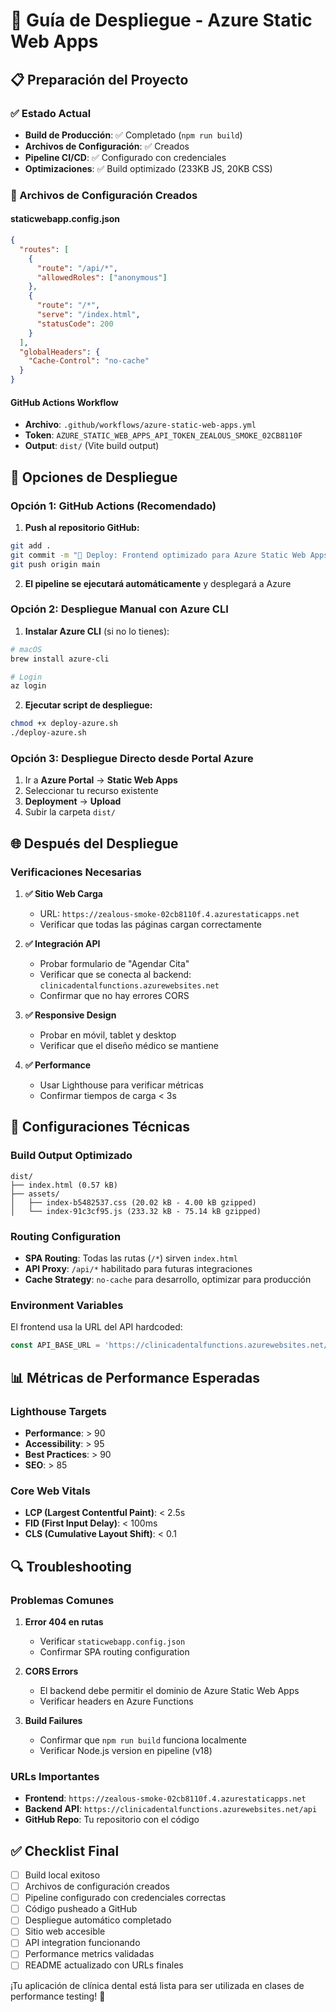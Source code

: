 # 🚀 Guía de Despliegue - Azure Static Web Apps

## 📋 Preparación del Proyecto

### ✅ Estado Actual
- **Build de Producción**: ✅ Completado (`npm run build`)
- **Archivos de Configuración**: ✅ Creados
- **Pipeline CI/CD**: ✅ Configurado con credenciales
- **Optimizaciones**: ✅ Build optimizado (233KB JS, 20KB CSS)

### 📁 Archivos de Configuración Creados

#### **staticwebapp.config.json**
```json
{
  "routes": [
    {
      "route": "/api/*",
      "allowedRoles": ["anonymous"]
    },
    {
      "route": "/*",
      "serve": "/index.html",
      "statusCode": 200
    }
  ],
  "globalHeaders": {
    "Cache-Control": "no-cache"
  }
}
```

#### **GitHub Actions Workflow**
- **Archivo**: `.github/workflows/azure-static-web-apps.yml`
- **Token**: `AZURE_STATIC_WEB_APPS_API_TOKEN_ZEALOUS_SMOKE_02CB8110F`
- **Output**: `dist/` (Vite build output)

## 🚀 Opciones de Despliegue

### **Opción 1: GitHub Actions (Recomendado)**

1. **Push al repositorio GitHub:**
```bash
git add .
git commit -m "🚀 Deploy: Frontend optimizado para Azure Static Web Apps"
git push origin main
```

2. **El pipeline se ejecutará automáticamente** y desplegará a Azure

### **Opción 2: Despliegue Manual con Azure CLI**

1. **Instalar Azure CLI** (si no lo tienes):
```bash
# macOS
brew install azure-cli

# Login
az login
```

2. **Ejecutar script de despliegue:**
```bash
chmod +x deploy-azure.sh
./deploy-azure.sh
```

### **Opción 3: Despliegue Directo desde Portal Azure**

1. Ir a **Azure Portal** → **Static Web Apps**
2. Seleccionar tu recurso existente
3. **Deployment** → **Upload**
4. Subir la carpeta `dist/`

## 🌐 Después del Despliegue

### **Verificaciones Necesarias**

1. **✅ Sitio Web Carga**
   - URL: `https://zealous-smoke-02cb8110f.4.azurestaticapps.net`
   - Verificar que todas las páginas cargan correctamente

2. **✅ Integración API**
   - Probar formulario de "Agendar Cita"
   - Verificar que se conecta al backend: `clinicadentalfunctions.azurewebsites.net`
   - Confirmar que no hay errores CORS

3. **✅ Responsive Design**
   - Probar en móvil, tablet y desktop
   - Verificar que el diseño médico se mantiene

4. **✅ Performance**
   - Usar Lighthouse para verificar métricas
   - Confirmar tiempos de carga < 3s

## 🔧 Configuraciones Técnicas

### **Build Output Optimizado**
```
dist/
├── index.html (0.57 kB)
├── assets/
│   ├── index-b5482537.css (20.02 kB - 4.00 kB gzipped)
│   └── index-91c3cf95.js (233.32 kB - 75.14 kB gzipped)
```

### **Routing Configuration**
- **SPA Routing**: Todas las rutas (`/*`) sirven `index.html`
- **API Proxy**: `/api/*` habilitado para futuras integraciones
- **Cache Strategy**: `no-cache` para desarrollo, optimizar para producción

### **Environment Variables**
El frontend usa la URL del API hardcoded:
```typescript
const API_BASE_URL = 'https://clinicadentalfunctions.azurewebsites.net/api';
```

## 📊 Métricas de Performance Esperadas

### **Lighthouse Targets**
- **Performance**: > 90
- **Accessibility**: > 95
- **Best Practices**: > 90
- **SEO**: > 85

### **Core Web Vitals**
- **LCP (Largest Contentful Paint)**: < 2.5s
- **FID (First Input Delay)**: < 100ms
- **CLS (Cumulative Layout Shift)**: < 0.1

## 🔍 Troubleshooting

### **Problemas Comunes**

1. **Error 404 en rutas**
   - Verificar `staticwebapp.config.json`
   - Confirmar SPA routing configuration

2. **CORS Errors**
   - El backend debe permitir el dominio de Azure Static Web Apps
   - Verificar headers en Azure Functions

3. **Build Failures**
   - Confirmar que `npm run build` funciona localmente
   - Verificar Node.js version en pipeline (v18)

### **URLs Importantes**
- **Frontend**: `https://zealous-smoke-02cb8110f.4.azurestaticapps.net`
- **Backend API**: `https://clinicadentalfunctions.azurewebsites.net/api`
- **GitHub Repo**: Tu repositorio con el código

## ✅ Checklist Final

- [ ] Build local exitoso
- [ ] Archivos de configuración creados
- [ ] Pipeline configurado con credenciales correctas
- [ ] Código pusheado a GitHub
- [ ] Despliegue automático completado
- [ ] Sitio web accesible
- [ ] API integration funcionando
- [ ] Performance metrics validadas
- [ ] README actualizado con URLs finales

¡Tu aplicación de clínica dental está lista para ser utilizada en clases de performance testing! 🎉
